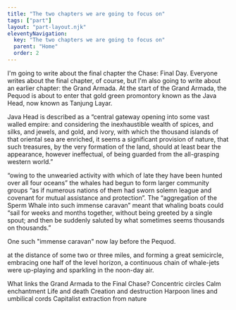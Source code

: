 ```yaml
---
title: "The two chapters we are going to focus on"
tags: ["part"]
layout: "part-layout.njk"
eleventyNavigation:
  key: "The two chapters we are going to focus on"
  parent: "Home"
  order: 2
---
```

 I'm going to write about the final chapter the Chase: Final Day. 
Everyone writes about the final chapter, of course, but I'm also going to write about an earlier chapter: the Grand Armada.
At the start of the Grand Armada, the Pequod is about to enter that gold green promontory known as the Java Head, now known as Tanjung Layar.

Java Head is described as a “central gateway opening into some vast walled empire: and considering the inexhaustible wealth of spices, and silks, and jewels, and gold, and ivory, with which the thousand islands of that oriental sea are enriched, it seems a significant provision of nature, that such treasures, by the very formation of the land, should at least bear the appearance, however ineffectual, of being guarded from the all-grasping western world.”

“owing to the unwearied activity with which of late they have been hunted over all four oceans” the whales had begun to form larger community groups “as if numerous nations of them had sworn solemn league and covenant for mutual assistance and protection”.  The “aggregation of the Sperm Whale into such immense caravan” meant that whaling boats could “sail for weeks and months together, without being greeted by a single spout; and then be suddenly saluted by what sometimes seems thousands on thousands.”

One such "immense caravan" now lay before the Pequod.

at the distance of some two or three miles, and forming a great semicircle, embracing one half of the level horizon, a continuous chain of whale-jets were up-playing and sparkling in the noon-day air.



What links the Grand Armada to the Final Chase?
Concentric circles
Calm enchantment
Life and death
Creation and destruction
Harpoon lines and umbilical cords
Capitalist extraction from nature